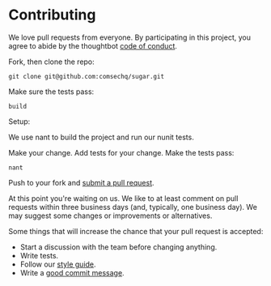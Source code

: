 # Contributing

We love pull requests from everyone. By participating in this project, you
agree to abide by the thoughtbot [code of conduct].

[code of conduct]: https://github.com/comsechq/sql-restore/blob/master/code_of_conduct.md

Fork, then clone the repo:

    git clone git@github.com:comsechq/sugar.git

Make sure the tests pass:

    build 

Setup:

We use nant to build the project and run our nunit tests.
	
Make your change. Add tests for your change. Make the tests pass:

    nant

Push to your fork and [submit a pull request](https://github.com/comsechq/sql-restore/compare/).

At this point you're waiting on us. We like to at least comment on pull requests
within three business days (and, typically, one business day). We may suggest
some changes or improvements or alternatives.

Some things that will increase the chance that your pull request is accepted:

* Start a discussion with the team before changing anything.
* Write tests.
* Follow our [style guide][style].
* Write a [good commit message][commit].

[style]: https://github.com/comsechq/sugar/wiki/Coding-Standards
[commit]: http://tbaggery.com/2008/04/19/a-note-about-git-commit-messages.html